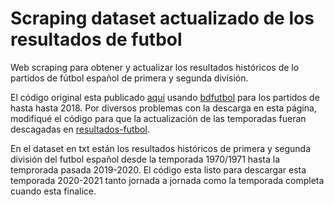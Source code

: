 # Scraping dataset actualizado de los resultados de futbol 
Web scraping para obtener y actualizar los resultados históricos de lo partidos de fútbol español de primera y segunda división.

El código original esta publicado [aquí](https://github.com/RicardoMoya/FootballMatchesDataSet) usando [bdfutbol](https://www.bdfutbol.com/es/index.html) para los partidos de hasta hasta 2018. Por diversos problemas con la descarga en esta página, modifiqué el código para que la actualización de las temporadas fueran descagadas en [resultados-futbol](https://www.resultados-futbol.com/).

En el dataset en txt están los resultados históricos de primera y segunda división del futbol español desde la temporada 1970/1971 hasta la temprorada pasada 2019-2020.
El código esta listo para descargar esta temporada 2020-2021 tanto jornada a jornada como la temporada completa cuando esta finalice.
